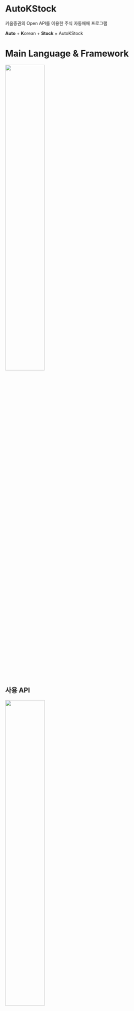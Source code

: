 # AutoKStock
키움증권의 Open API를 이용한 주식 자동매매 프로그램

**Auto** + **K**orean + **Stock** = AutoKStock

# Main Language & Framework
<img src="https://me2.do/5rsMUeTf" width="50%">

## 사용 API
<img src="https://user-images.githubusercontent.com/55151796/111038713-cd8fff00-846d-11eb-9b82-9d84733a5dcf.png" width="50%">

## Result notification messenge
<img src="https://user-images.githubusercontent.com/55151796/111448687-04a62f00-8752-11eb-9b38-dc459cd4ceff.png" width="20%">

## 매수/매도 전략 Strategy 
[Ver 0.00](https://github.com/E-know/AutoKStock/blob/main/strategy/ver0.00.md)  
[Ver 0.01](https://github.com/E-know/AutoKStock/blob/main/strategy/ver0.01.md)

## 개발일지
[2021-03-24](https://slowsure.tistory.com/116)  
[2021-03-29](https://slowsure.tistory.com/117)
